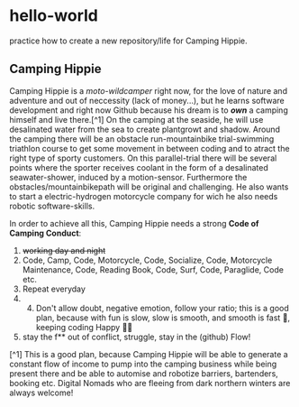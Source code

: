 # hello-world
practice how to create a new repository/life for Camping Hippie.

Camping Hippie 
--------------
Camping Hippie is a *moto-wildcamper* right now, for the love of nature and adventure and out of neccessity (lack of money...), but he learns software development and right now Github because his dream is to ***own*** a camping himself and live there.[^1] On the camping at the seaside, he will use desalinated water from the sea to create plantgrowt and shadow. Around the camping there will be an obstacle run-mountainbike trial-swimming triathlon course to get some movement in between coding and to atract the right type of sporty customers. On this parallel-trial there will be several points where the sporter receives coolant in the form of a desalinated seawater-shower, induced by a motion-sensor. Furthermore the obstacles/mountainbikepath will be original and challenging. He also wants to start a electric-hydrogen motorcycle company for wich he also needs robotic software-skills.

In order to achieve all this, Camping Hippie needs a strong **Code of Camping Conduct**: 
1. ~~working day and night~~
2. Code, Camp, Code, Motorcycle, Code, Socialize, Code, Motorcycle Maintenance, Code, Reading Book, Code, Surf, Code, Paraglide, Code etc.
3. Repeat everyday
4. 4. Don't allow doubt, negative emotion, follow your ratio; this is a good plan, because with fun is slow, slow is smooth, and smooth is fast 🥇, keeping coding Happy 👱‍♂️
5. stay the f** out of conflict, struggle, stay in the (github) Flow!

[^1] This is a good plan, because Camping Hippie will be able to generate a constant flow of income to pump into the camping business while being present there and be able to automise and robotize barriers, bartenders, booking etc. Digital Nomads who are fleeing from dark northern winters are always welcome!



